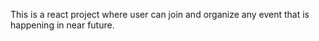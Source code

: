 This is a react project where user can join and organize any event that is happening in near future.
